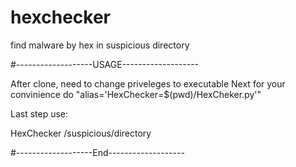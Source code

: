 # hexchecker
find malware by hex in suspicious directory

#-------------------USAGE-------------------

After clone, need to change priveleges to executable
Next for your convinience do "alias='HexChecker=$(pwd)/HexCheker.py'"

Last step use:

HexChecker /suspicious/directory

#-------------------End-------------------
